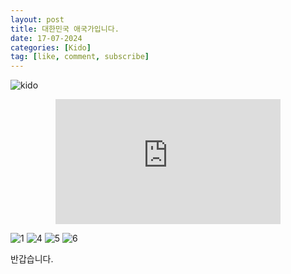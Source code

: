 ```yaml
---
layout: post
title: 대한민국 애국가입니다.
date: 17-07-2024
categories: [Kido]
tag: [like, comment, subscribe]
---
```


![kido](https://hits.seeyoufarm.com/api/count/incr/badge.svg?url=https%3A%2F%2Fgithub.com%2Fsyskido%2Fhit-counter&count_bg=%2379C83D&title_bg=%23555555&icon=accusoft.svg&icon_color=%23E7E7E7&title=나령윤기도&edge_flat=false)

<center><iframe width="360" height="200" src="https://www.youtube.com/embed/DvrXsGhmpL0" title="National Anthem of South Korea | 애국가" frameborder="0" allow="accelerometer; autoplay; clipboard-write; encrypted-media; gyroscope; picture-in-picture; web-share" referrerpolicy="strict-origin-when-cross-origin" allowfullscreen></iframe></center>

![1](https://github.com/user-attachments/assets/1d513e3e-1441-42f8-a3fc-248bea7a3203)
![4](https://github.com/user-attachments/assets/08c2f73b-171d-42ca-bbb6-9ba167b36877)
![5](https://github.com/user-attachments/assets/acb5e925-d8b3-4971-8b07-d9ba9603f2dc)
![6](https://github.com/user-attachments/assets/e74c80ce-6341-47fd-af3a-ebee5df20bee)


반갑습니다.

<script src="https://utteranc.es/client.js"
        repo="syskido/syskido.github.io"
        issue-term="pathname"
        theme="github-dark-orange"
        crossorigin="anonymous"
        async>
</script>       
        
        
        


